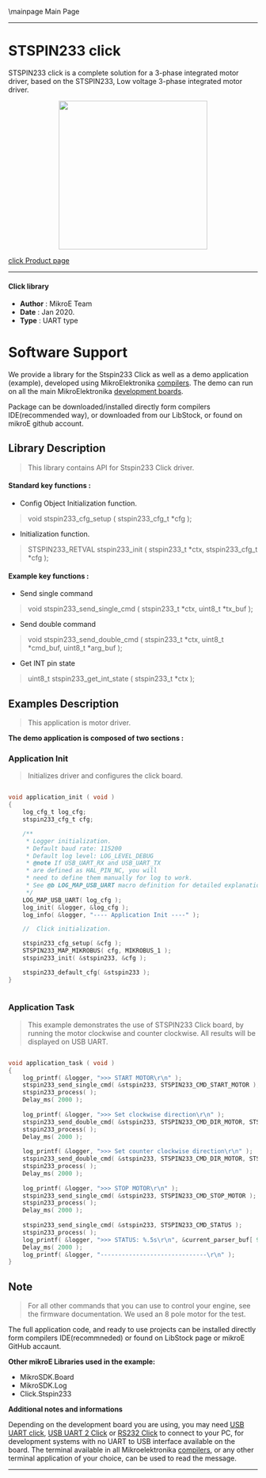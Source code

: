 \mainpage Main Page
 
 

---
# STSPIN233 click

STSPIN233 click is a complete solution for a 3-phase integrated motor driver, based on the STSPIN233, Low voltage 3-phase integrated motor driver.

<p align="center">
  <img src="https://download.mikroe.com/images/click_for_ide/stspin233_click.png" height=300px>
</p>

[click Product page](https://www.mikroe.com/stspin233-click)

---


#### Click library 

- **Author**        : MikroE Team
- **Date**          : Jan 2020.
- **Type**          : UART type


# Software Support

We provide a library for the Stspin233 Click 
as well as a demo application (example), developed using MikroElektronika 
[compilers](https://shop.mikroe.com/compilers). 
The demo can run on all the main MikroElektronika [development boards](https://shop.mikroe.com/development-boards).

Package can be downloaded/installed directly form compilers IDE(recommended way), or downloaded from our LibStock, or found on mikroE github account. 

## Library Description

> This library contains API for Stspin233 Click driver.

#### Standard key functions :

- Config Object Initialization function.
> void stspin233_cfg_setup ( stspin233_cfg_t *cfg ); 
 
- Initialization function.
> STSPIN233_RETVAL stspin233_init ( stspin233_t *ctx, stspin233_cfg_t *cfg );

#### Example key functions :

- Send single command
> void stspin233_send_single_cmd ( stspin233_t *ctx, uint8_t *tx_buf );
 
- Send double command
> void stspin233_send_double_cmd ( stspin233_t *ctx, uint8_t *cmd_buf, uint8_t *arg_buf );

- Get INT pin state
> uint8_t stspin233_get_int_state ( stspin233_t *ctx );

## Examples Description

> This application is motor driver.

**The demo application is composed of two sections :**

### Application Init 

> Initializes driver and configures the click board.

```c

void application_init ( void )
{
    log_cfg_t log_cfg;
    stspin233_cfg_t cfg;

    /** 
     * Logger initialization.
     * Default baud rate: 115200
     * Default log level: LOG_LEVEL_DEBUG
     * @note If USB_UART_RX and USB_UART_TX 
     * are defined as HAL_PIN_NC, you will 
     * need to define them manually for log to work. 
     * See @b LOG_MAP_USB_UART macro definition for detailed explanation.
     */
    LOG_MAP_USB_UART( log_cfg );
    log_init( &logger, &log_cfg );
    log_info( &logger, "---- Application Init ----" );

    //  Click initialization.

    stspin233_cfg_setup( &cfg );
    STSPIN233_MAP_MIKROBUS( cfg, MIKROBUS_1 );
    stspin233_init( &stspin233, &cfg );

    stspin233_default_cfg( &stspin233 );
}
  
```

### Application Task

> This example demonstrates the use of STSPIN233 Click board, by running the motor clockwise and counter clockwise.
> All results will be displayed on USB UART.

```c

void application_task ( void )
{
    log_printf( &logger, ">>> START MOTOR\r\n" );
    stspin233_send_single_cmd( &stspin233, STSPIN233_CMD_START_MOTOR );
    stspin233_process( );
    Delay_ms( 2000 );
    
    log_printf( &logger, ">>> Set clockwise direction\r\n" );
    stspin233_send_double_cmd( &stspin233, STSPIN233_CMD_DIR_MOTOR, STSPIN233_CW_DIR );
    stspin233_process( );
    Delay_ms( 2000 );
    
    log_printf( &logger, ">>> Set counter clockwise direction\r\n" );
    stspin233_send_double_cmd( &stspin233, STSPIN233_CMD_DIR_MOTOR, STSPIN233_CCW_DIR );
    stspin233_process( );
    Delay_ms( 2000 );
    
    log_printf( &logger, ">>> STOP MOTOR\r\n" );
    stspin233_send_single_cmd( &stspin233, STSPIN233_CMD_STOP_MOTOR );
    stspin233_process( );
    Delay_ms( 2000 );
    
    stspin233_send_single_cmd( &stspin233, STSPIN233_CMD_STATUS );
    stspin233_process( );
    log_printf( &logger, ">>> STATUS: %.5s\r\n", &current_parser_buf[ 9 ] );
    Delay_ms( 2000 );
    log_printf( &logger, "------------------------------\r\n" );
} 

```

## Note

> For all other commands that you can use to control your engine, 
> see the firmware documentation. We used an 8 pole motor for the test.

The full application code, and ready to use projects can be  installed directly form compilers IDE(recommneded) or found on LibStock page or mikroE GitHub accaunt.

**Other mikroE Libraries used in the example:** 

- MikroSDK.Board
- MikroSDK.Log
- Click.Stspin233

**Additional notes and informations**

Depending on the development board you are using, you may need 
[USB UART click](https://shop.mikroe.com/usb-uart-click), 
[USB UART 2 Click](https://shop.mikroe.com/usb-uart-2-click) or 
[RS232 Click](https://shop.mikroe.com/rs232-click) to connect to your PC, for 
development systems with no UART to USB interface available on the board. The 
terminal available in all Mikroelektronika 
[compilers](https://shop.mikroe.com/compilers), or any other terminal application 
of your choice, can be used to read the message.



---
